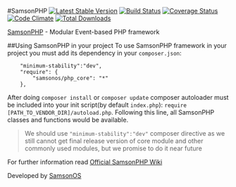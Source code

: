 #SamsonPHP [![Latest Stable Version](https://poser.pugx.org/samsonos/php_core/v/stable.svg)](https://packagist.org/packages/samsonos/php_core) [![Build Status](https://travis-ci.org/samsonos/php_core.png)](https://travis-ci.org/samsonos/php_core) [![Coverage Status](https://coveralls.io/repos/samsonos/php_core/badge.png)](https://coveralls.io/r/samsonos/php_core) [![Code Climate](https://codeclimate.com/github/samsonos/php_core/badges/gpa.svg)](https://codeclimate.com/github/samsonos/php_core) [![Total Downloads](https://poser.pugx.org/samsonos/php_core/downloads.svg)](https://packagist.org/packages/samsonos/php_core)

[SamsonPHP](http://samsonphp.com) - Modular Event-based PHP framework

##Using SamsonPHP in your project
To use SamsonPHP framework in your project you must add its dependency in your ```composer.json```:
```
    "minimum-stability":"dev",
    "require": {
        "samsonos/php_core": "*"
    },
```
After doing ```composer install``` or ```composer update``` composer autoloader must be included
into your init script(by default ```index.php```): ```require [PATH_TO_VENDOR_DIR]/autoload.php```.
Following this line, all SamsonPHP classes and functions would be available.

> We should use ```"minimum-stability":"dev"``` composer directive as we still cannot get
> final release version of core module and other commonly used modules, but we promise to
> do it near future

For further information read [Official SamsonPHP Wiki](https://github.com/samsonos/php_core/wiki)

Developed by [SamsonOS](http://samsonos.com/)   
